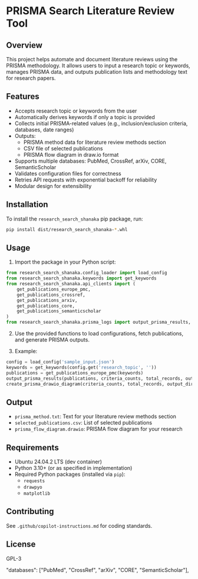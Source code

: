 # PRISMA Search Literature Review Tool

## Overview
This project helps automate and document literature reviews using the PRISMA methodology. It allows users to input a research topic or keywords, manages PRISMA data, and outputs publication lists and methodology text for research papers.

## Features
- Accepts research topic or keywords from the user
- Automatically derives keywords if only a topic is provided
- Collects initial PRISMA-related values (e.g., inclusion/exclusion criteria, databases, date ranges)
- Outputs:
  - PRISMA method data for literature review methods section
  - CSV file of selected publications
  - PRISMA flow diagram in draw.io format
- Supports multiple databases: PubMed, CrossRef, arXiv, CORE, SemanticScholar
- Validates configuration files for correctness
- Retries API requests with exponential backoff for reliability
- Modular design for extensibility

## Installation
To install the `research_search_shanaka` pip package, run:

```bash
pip install dist/research_search_shanaka-*.whl
```

## Usage
1. Import the package in your Python script:

```python
from research_search_shanaka.config_loader import load_config
from research_search_shanaka.keywords import get_keywords
from research_search_shanaka.api_clients import (
    get_publications_europe_pmc,
    get_publications_crossref,
    get_publications_arxiv,
    get_publications_core,
    get_publications_semanticscholar
)
from research_search_shanaka.prisma_logs import output_prisma_results, create_prisma_drawio_diagram
```

2. Use the provided functions to load configurations, fetch publications, and generate PRISMA outputs.

3. Example:

```python
config = load_config('sample_input.json')
keywords = get_keywords(config.get('research_topic', ''))
publications = get_publications_europe_pmc(keywords)
output_prisma_results(publications, criteria_counts, total_records, output_dir='output')
create_prisma_drawio_diagram(criteria_counts, total_records, output_dir='output')
```

## Output
- `prisma_method.txt`: Text for your literature review methods section
- `selected_publications.csv`: List of selected publications
- `prisma_flow_diagram.drawio`: PRISMA flow diagram for your research

## Requirements
- Ubuntu 24.04.2 LTS (dev container)
- Python 3.10+ (or as specified in implementation)
- Required Python packages (installed via `pip`):
  - `requests`
  - `drawpyo`
  - `matplotlib`

## Contributing
See `.github/copilot-instructions.md` for coding standards.

## License
GPL-3

"databases": ["PubMed", "CrossRef", "arXiv", "CORE", "SemanticScholar"],